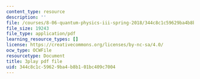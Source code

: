 ```yaml
---
content_type: resource
description: ''
file: /courses/8-06-quantum-physics-iii-spring-2018/344c8c1c59629ba4b8b101bc409c7004_wULHVefheCU.pdf
file_size: 19243
file_type: application/pdf
learning_resource_types: []
license: https://creativecommons.org/licenses/by-nc-sa/4.0/
ocw_type: OCWFile
resourcetype: Document
title: 3play pdf file
uid: 344c8c1c-5962-9ba4-b8b1-01bc409c7004
---
```

